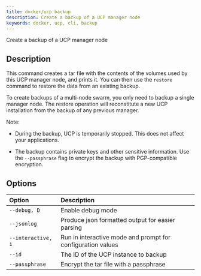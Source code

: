 ```yaml
---
title: docker/ucp backup
description: Create a backup of a UCP manager node
keywords: docker, ucp, cli, backup
---
```

Create a backup of a UCP manager node

## Description

This command creates a tar file with the contents of the volumes used by this UCP manager node, and prints it. You can then use the `restore` command to restore the data from an existing backup.

To create backups of a multi-node swarm, you only need to backup a single manager node. The restore operation will reconstitute a new UCP installation from the backup of any previous manager.

Note:

- During the backup, UCP is temporarily stopped. This does not affect your applications.

- The backup contains private keys and other sensitive information. Use the `--passphrase` flag to encrypt the backup with PGP-compatible encryption.

## Options

| Option             | Description                                                 |
|:------------------ |:----------------------------------------------------------- |
| `--debug, D`       | Enable debug mode                                           |
| `--jsonlog`        | Produce json formatted output for easier parsing            |
| `--interactive, i` | Run in interactive mode and prompt for configuration values |
| `--id`             | The ID of the UCP instance to backup                        |
| `--passphrase`     | Encrypt the tar file with a passphrase                      |